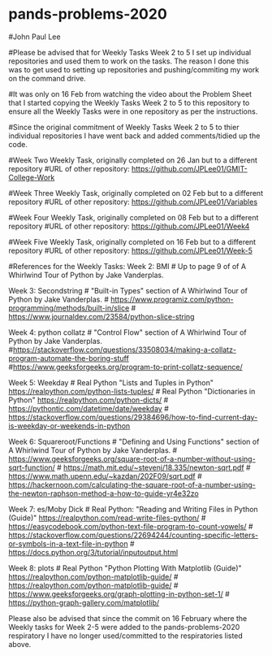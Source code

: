 # pands-problems-2020
#John Paul Lee

#Please be advised that for Weekly Tasks Week 2 to 5 I set up individual repositories and used them to work on the tasks. The reason I done this was to get used to setting up repositories and pushing/commiting my work on the command drive. 

#It was only on 16 Feb from watching the video about the Problem Sheet that I started copying the Weekly Tasks Week 2 to 5 to this repository to ensure all the Weekly Tasks were in one repository as per the instructions.

#Since the original commitment of Weekly Tasks Week 2 to 5 to thier individual repositories I have went back and added comments/tidied up the code.

#Week Two Weekly Task, originally completed on 26 Jan but to a different repository
#URL of other repository: https://github.com/JPLee01/GMIT-College-Work

#Week Three Weekly Task, originally completed on 02 Feb but to a different repository
#URL of other repository: https://github.com/JPLee01/Variables

#Week Four Weekly Task, originally completed on 08 Feb but to a different repository
#URL of other repository: https://github.com/JPLee01/Week4

#Week Five Weekly Task, originally completed on 16 Feb but to a different repository
#URL of other repository: https://github.com/JPLee01/Week-5


#References for the Weekly Tasks:
Week 2: BMI
    # Up to page 9 of of A Whirlwind Tour of Python by Jake Vanderplas.

Week 3: Secondstring
    # "Built-in Types" section of A Whirlwind Tour of Python by Jake Vanderplas.
    # https://www.programiz.com/python-programming/methods/built-in/slice
    # https://www.journaldev.com/23584/python-slice-string

Week 4: python collatz
    # "Control Flow" section of A Whirlwind Tour of Python by Jake Vanderplas.
    #https://stackoverflow.com/questions/33508034/making-a-collatz-program-automate-the-boring-stuff
    #https://www.geeksforgeeks.org/program-to-print-collatz-sequence/

Week 5: Weekday
    # Real Python "Lists and Tuples in Python" https://realpython.com/python-lists-tuples/
    # Real Python "Dictionaries in Python" https://realpython.com/python-dicts/
    # https://pythontic.com/datetime/date/weekday
    # https://stackoverflow.com/questions/29384696/how-to-find-current-day-is-weekday-or-weekends-in-python

Week 6: Squareroot/Functions
    # "Defining and Using Functions" section of A Whirlwind Tour of Python by Jake Vanderplas.
    # https://www.geeksforgeeks.org/square-root-of-a-number-without-using-sqrt-function/
    # https://math.mit.edu/~stevenj/18.335/newton-sqrt.pdf
    # https://www.math.upenn.edu/~kazdan/202F09/sqrt.pdf
    # https://hackernoon.com/calculating-the-square-root-of-a-number-using-the-newton-raphson-method-a-how-to-guide-yr4e32zo

Week 7: es/Moby Dick
    # Real Python: "Reading and Writing Files in Python (Guide)" https://realpython.com/read-write-files-python/
    # https://easycodebook.com/python-text-file-program-to-count-vowels/
    # https://stackoverflow.com/questions/22694244/counting-specific-letters-or-symbols-in-a-text-file-in-python
    # https://docs.python.org/3/tutorial/inputoutput.html

Week 8: plots
    # Real Python "Python Plotting With Matplotlib (Guide)" https://realpython.com/python-matplotlib-guide/
    # https://realpython.com/python-matplotlib-guide/
    # https://www.geeksforgeeks.org/graph-plotting-in-python-set-1/
    # https://python-graph-gallery.com/matplotlib/


Please also be advised that since the commit on 16 February where the Weekly tasks for Week 2-5 were added to the pands-problems-2020 respiratory I have no longer used/committed to the respiratories listed above. 